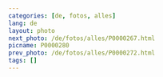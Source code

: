 ```yaml
---
categories: [de, fotos, alles]
lang: de
layout: photo
next_photo: /de/fotos/alles/P0000267.html
picname: P0000280
prev_photo: /de/fotos/alles/P0000272.html
tags: []
---
```

